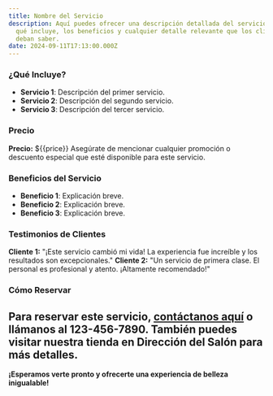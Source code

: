 ```yaml
---
title: Nombre del Servicio
description: Aquí puedes ofrecer una descripción detallada del servicio. Explica
  qué incluye, los beneficios y cualquier detalle relevante que los clientes
  deban saber.
date: 2024-09-11T17:13:00.000Z
---
```

### **¿Qué Incluye?**
- **Servicio 1**: Descripción del primer servicio.
- **Servicio 2**: Descripción del segundo servicio.
- **Servicio 3**: Descripción del tercer servicio.
### **Precio**
**Precio:** ${{price}}
Asegúrate de mencionar cualquier promoción o descuento especial que esté disponible para este servicio.
### **Beneficios del Servicio**
- **Beneficio 1**: Explicación breve.
- **Beneficio 2**: Explicación breve.
- **Beneficio 3**: Explicación breve.
### **Testimonios de Clientes**
**Cliente 1:** "¡Este servicio cambió mi vida! La experiencia fue increíble y los resultados son excepcionales."
**Cliente 2:** "Un servicio de primera clase. El personal es profesional y atento. ¡Altamente recomendado!"
### **Cómo Reservar**
Para reservar este servicio, [contáctanos aquí](#) o llámanos al **123-456-7890**. También puedes visitar nuestra tienda en **Dirección del Salón** para más detalles.
---
**¡Esperamos verte pronto y ofrecerte una experiencia de belleza inigualable!**
